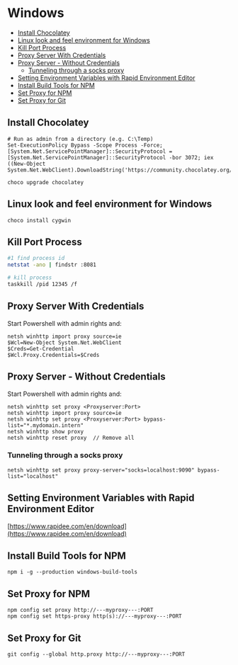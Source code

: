 # Windows

<!-- @import "[TOC]" {cmd="toc" depthFrom=2 depthTo=6 orderedList=false} -->

<!-- code_chunk_output -->

- [Install Chocolatey](#install-chocolatey)
- [Linux look and feel environment for Windows](#linux-look-and-feel-environment-for-windows)
- [Kill Port Process](#kill-port-process)
- [Proxy Server With Credentials](#proxy-server-with-credentials)
- [Proxy Server - Without Credentials](#proxy-server---without-credentials)
  - [Tunneling through a socks proxy](#tunneling-through-a-socks-proxy)
- [Setting Environment Variables with Rapid Environment Editor](#setting-environment-variables-with-rapid-environment-editor)
- [Install Build Tools for NPM](#install-build-tools-for-npm)
- [Set Proxy for NPM](#set-proxy-for-npm)
- [Set Proxy for Git](#set-proxy-for-git)

<!-- /code_chunk_output -->

## Install Chocolatey

```shell
# Run as admin from a directory (e.g. C:\Temp)
Set-ExecutionPolicy Bypass -Scope Process -Force; [System.Net.ServicePointManager]::SecurityProtocol = [System.Net.ServicePointManager]::SecurityProtocol -bor 3072; iex ((New-Object System.Net.WebClient).DownloadString('https://community.chocolatey.org/install.ps1'))

choco upgrade chocolatey
```

## Linux look and feel environment for Windows

```shell
choco install cygwin
```

## Kill Port Process

```bash
#1 find process id
netstat -ano | findstr :8081

# kill process
taskkill /pid 12345 /f
```

## Proxy Server With Credentials

Start Powershell with admin rights and:

    netsh winhttp import proxy source=ie
    $Wcl=New-Object System.Net.WebClient
    $Creds=Get-Credential
    $Wcl.Proxy.Credentials=$Creds

## Proxy Server - Without Credentials

Start Powershell with admin rights and:

    netsh winhttp set proxy <Proxyserver:Port>
    netsh winhttp import proxy source=ie
    netsh winhttp set proxy <Proxyserver:Port> bypass-list="*.mydomain.intern"
    netsh winhttp show proxy
    netsh winhttp reset proxy  // Remove all

### Tunneling through a socks proxy

    netsh winhttp set proxy proxy-server="socks=localhost:9090" bypass-list="localhost"

## Setting Environment Variables with Rapid Environment Editor

[https://www.rapidee.com/en/download](https://www.rapidee.com/en/download)

## Install Build Tools for NPM

    npm i -g --production windows-build-tools

## Set Proxy for NPM

    npm config set proxy http://---myproxy---:PORT
    npm config set https-proxy http(s)://---myproxy---:PORT

## Set Proxy for Git

    git config --global http.proxy http://---myproxy---:PORT
